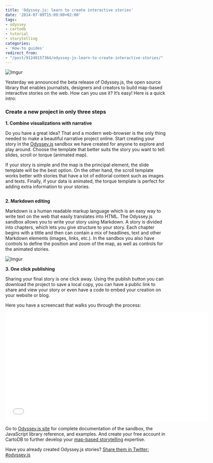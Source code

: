 ```yaml
---
title: 'Odyssey.js: learn to create interactive stories'
date: '2014-07-09T15:09:00+02:00'
tags:
- odyssey
- cartodb
- tutorial
- storytelling
categories:
- 'How-to guides'
redirect_from:
- "/post/91249157364/odyssey-js-learn-to-create-interactive-stories/"
---
```


<img src="http://i.imgur.com/Re3vQCK.png" alt="Imgur"/>

Yesterday we announced the beta release of Odyssey.js, the open source library that enables journalists, designers and creators to build map-based interactive stories on the web. How can you use it? It’s easy! Here is a quick intro:

### Create a new project in only three steps

**1. Combine visualizations with narrative**

Do you have a great idea? That and a modern web-browser is the only thing needed to make a beautiful narrative project online. Start creating your story in the <a href="http://cartodb.github.io/odyssey.js/">Odyssey.js</a> sandbox we have created for anyone to explore and play around. Choose the template that better suits the story you want to tell: slides, scroll or torque (animated map).

If your story is simple and the map is the principal element, the slide template will be the best option. On the other hand, the scroll template works better with stories that have a lot of editorial content such as images and texts. Finally, if your data is animated, the torque template is perfect for adding extra information to your stories.

<img src="http://i.imgur.com/H24xRys.png" alt=""/>

**2. Markdown editing**

Markdown is a human readable markup language which is an easy way to write text on the web that easily translates into HTML. The Odyssey.js sandbox allows you to write your story using Markdown. A story is divided into chapters, which lets you give structure to your story. Each chapter begins with a tittle and then can contain a mix of headlines, text and other Markdown elements (images, links, etc.). In the sandbox you also have controls to define the position and zoom of the map, as well as controls for the animated stories.

<img src="http://i.imgur.com/J7zi16M.png" alt="Imgur"/>

**3. One click publishing**

Sharing your final story is one click away. Using the publish button you can download the project to save a local copy, you can have a public link to share and view your story or even have a code to embed your creation on your website or blog.

Here you have a screencast that walks you through the process:

<iframe src="//player.vimeo.com/video/97968118" width="637" height="340" frameborder="0" webkitallowfullscreen mozallowfullscreen allowfullscreen></iframe>

Go to <a href="http://cartodb.github.io/odyssey.js/documentation/">Odyssey.js site</a> for complete documentation of the sandbox, the JavaScript library reference, and examples. And create your free account in CartoDB to further develop your <a href="http://www.cartodb.com">map-based storytelling</a> expertise.

Have you already created Odyssey.js stories? <a href="https://twitter.com/search?q=%23odyssey.js">Share them in Twitter: #odyssey.js</a>
